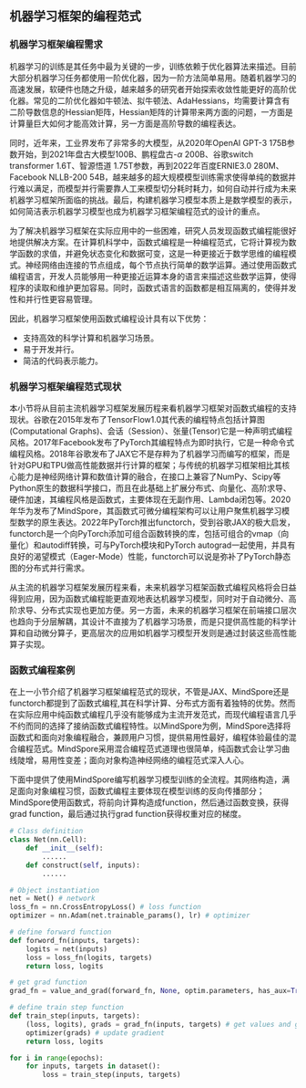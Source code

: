 ## 机器学习框架的编程范式
### 机器学习框架编程需求
机器学习的训练是其任务中最为关键的一步，训练依赖于优化器算法来描述。目前大部分机器学习任务都使用一阶优化器，因为一阶方法简单易用。随着机器学习的高速发展，软硬件也随之升级，越来越多的研究者开始探索收敛性能更好的高阶优化器。常见的二阶优化器如牛顿法、拟牛顿法、AdaHessians，均需要计算含有二阶导数信息的Hessian矩阵，Hessian矩阵的计算带来两方面的问题，一方面是计算量巨大如何才能高效计算，另一方面是高阶导数的编程表达。

同时，近年来，工业界发布了非常多的大模型，从2020年OpenAI GPT-3 175B参数开始，到2021年盘古大模型100B、鹏程盘古-$\alpha$ 200B、谷歌switch transformer 1.6T、智源悟道 1.75T参数，再到2022年百度ERNIE3.0 280M、Facebook NLLB-200 54B，越来越多的超大规模模型训练需求使得单纯的数据并行难以满足，而模型并行需要靠人工来模型切分耗时耗力，如何自动并行成为未来机器学习框架所面临的挑战。最后，构建机器学习模型本质上是数学模型的表示，如何简洁表示机器学习模型也成为机器学习框架编程范式的设计的重点。

为了解决机器学习框架在实际应用中的一些困难，研究人员发现函数式编程能很好地提供解决方案。在计算机科学中，函数式编程是一种编程范式，它将计算视为数学函数的求值，并避免状态变化和数据可变，这是一种更接近于数学思维的编程模式。神经网络由连接的节点组成，每个节点执行简单的数学运算。通过使用函数式编程语言，开发人员能够用一种更接近运算本身的语言来描述这些数学运算，使得程序的读取和维护更加容易。同时，函数式语言的函数都是相互隔离的，使得并发性和并行性更容易管理。

因此，机器学习框架使用函数式编程设计具有以下优势：
- 支持高效的科学计算和机器学习场景。
- 易于开发并行。
- 简洁的代码表示能力。

### 机器学习框架编程范式现状
本小节将从目前主流机器学习框架发展历程来看机器学习框架对函数式编程的支持现状。谷歌在2015年发布了TensorFlow1.0其代表的编程特点包括计算图(Computational Graphs)、会话（Session）、张量(Tensor)它是一种声明式编程风格。2017年Facebook发布了PyTorch其编程特点为即时执行，它是一种命令式编程风格。2018年谷歌发布了JAX它不是存粹为了机器学习而编写的框架，而是针对GPU和TPU做高性能数据并行计算的框架；与传统的机器学习框架相比其核心能力是神经网络计算和数值计算的融合，在接口上兼容了NumPy、Scipy等Python原生的数据科学接口，而且在此基础上扩展分布式、向量化、高阶求导、硬件加速，其编程风格是函数式，主要体现在无副作用、Lambda闭包等。2020年华为发布了MindSpore，其函数式可微分编程架构可以让用户聚焦机器学习模型数学的原生表达。2022年PyTorch推出functorch，受到谷歌JAX的极大启发，functorch是一个向PyTorch添加可组合函数转换的库，包括可组合的vmap（向量化）和autodiff转换，可与PyTorch模块和PyTorch autograd一起使用，并具有良好的渴望模式（Eager-Mode）性能，functorch可以说是弥补了PyTorch静态图的分布式并行需求。

从主流的机器学习框架发展历程来看，未来机器学习框架函数式编程风格将会日益得到应用，因为函数式编程能更直观地表达机器学习模型，同时对于自动微分、高阶求导、分布式实现也更加方便。另一方面，未来的机器学习框架在前端接口层次也趋向于分层解耦，其设计不直接为了机器学习场景，而是只提供高性能的科学计算和自动微分算子，更高层次的应用如机器学习模型开发则是通过封装这些高性能算子实现。

### 函数式编程案例
在上一小节介绍了机器学习框架编程范式的现状，不管是JAX、MindSpore还是functorch都提到了函数式编程,其在科学计算、分布式方面有着独特的优势。然而在实际应用中纯函数式编程几乎没有能够成为主流开发范式，而现代编程语言几乎不约而同的选择了接纳函数式编程特性。以MindSpore为例，MindSpore选择将函数式和面向对象编程融合，兼顾用户习惯，提供易用性最好，编程体验最佳的混合编程范式。MindSpore采用混合编程范式道理也很简单，纯函数式会让学习曲线陡增，易用性变差；面向对象构造神经网络的编程范式深入人心。

下面中提供了使用MindSpore编写机器学习模型训练的全流程。其网络构造，满足面向对象编程习惯，函数式编程主要体现在模型训练的反向传播部分；MindSpore使用函数式，将前向计算构造成function，然后通过函数变换，获得grad function，最后通过执行grad function获得权重对应的梯度。

```python
# Class definition
class Net(nn.Cell):
    def __init__(self):
        ......
    def construct(self, inputs):
        ......

# Object instantiation
net = Net() # network
loss_fn = nn.CrossEntropyLoss() # loss function
optimizer = nn.Adam(net.trainable_params(), lr) # optimizer

# define forward function
def forword_fn(inputs, targets):
    logits = net(inputs)
    loss = loss_fn(logits, targets)
    return loss, logits

# get grad function
grad_fn = value_and_grad(forward_fn, None, optim.parameters, has_aux=True)

# define train step function
def train_step(inputs, targets):
    (loss, logits), grads = grad_fn(inputs, targets) # get values and gradients
    optimizer(grads) # update gradient
    return loss, logits

for i in range(epochs):
    for inputs, targets in dataset():
        loss = train_step(inputs, targets)
```